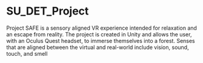 # SU_DET_Project
Project SAFE is a sensory aligned VR experience intended for
relaxation and an escape from reality. The project is created in
Unity and allows the user, with an Oculus Quest headset, to
immerse themselves into a forest. Senses that are aligned
between the virtual and real-world include vision, sound,
touch, and smell
